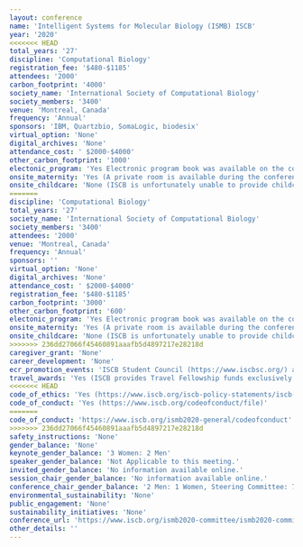 ```yaml
---
layout: conference 
name: 'Intelligent Systems for Molecular Biology (ISMB) ISCB'
year: '2020'
<<<<<<< HEAD
total_years: '27'
discipline: 'Computational Biology'
registration_fee: '$480-$1185'
attendees: '2000'
carbon_footprint: '4000'
society_name: 'International Society of Computational Biology'
society_members: '3400'
venue: 'Montreal, Canada'
frequency: 'Annual'
sponsors: 'IBM, Quartzbio, SomaLogic, biodesix'
virtual_option: 'None'
digital_archives: 'None'
attendance_cost: ' $2000-$4000'
other_carbon_footprint: '1000'
electonic_program: 'Yes Electronic program book was available on the conference website.'
onsite_maternity: 'Yes (A private room is available during the conference for nursing mothers and others with sensitive personal needs. Please note that this room is not staffed and contains tables, chairs, and a waste basket. A restroom is located nearby.)'
onsite_childcare: 'None (ISCB is unfortunately unable to provide childcare services. Attendees are encouraged to contact their hotel concierge to arrange individual or group childcare. Please check with your hotel well in advance of your arrival date. Please note that it is the responsibility of the parent(s) and guardians requesting child care services to screen caregivers and to make a determination as to the appropriateness of the caregiver. ISCB does not screen childcare services and assumes no responsibility or liability with respect to these services.)'
=======
discipline: 'Computational Biology'
total_years: '27'
society_name: 'International Society of Computational Biology'
society_members: '3400'
attendees: '2000'
venue: 'Montreal, Canada'
frequency: 'Annual'
sponsors: ''
virtual_option: 'None'
digital_archives: 'None'
attendance_cost: ' $2000-$4000'
registration_fee: '$480-$1185'
carbon_footprint: '3000'
other_carbon_footprint: '600'
electonic_program: 'Yes Electronic program book was available on the conference website.'
onsite_maternity: 'Yes (A private room is available during the conference for nursing mothers and others with sensitive personal needs. Please note that this room is not staffed and contains tables, chairs, and a waste basket. A restroom is located nearby. )'
onsite_childcare: 'None (ISCB is unfortunately unable to provide childcare services. Attendees are encouraged to contact their hotel concierge to arrange individual or group childcare. Please check with your hotel well in advance of your arrival date.  Please note that it is the responsibility of the parent(s) and guardians requesting child care services to screen caregivers and to make a determination as to the appropriateness of the caregiver. ISCB does not screen childcare services and assumes no responsibility or liability with respect to these services.)'
>>>>>>> 236dd27066f45460891aaafb5d4897217e28218d
caregiver_grant: 'None'
career_development: 'None'
ecr_promotion_events: 'ISCB Student Council (https://www.iscbsc.org/) aim to promote the caree development of young computational biologists through their events. The Student Council conducts coordinated ECR events with ISCB-related events (ISMB, ECCB, ASBCB, ISCB-LA), such as the Student Council Symposium (SCS), European Student Council Symposium (ESCS), Student Council Symposium - Latin America (LA-SCS) and Student Council Symposium - Africa (SCS Africa)'
travel_awards: 'Yes (ISCB provides Travel Fellowship funds exclusively for ISCB student and post doctoral members to attend the annual Pacific Symposium on Biocomputing (PSB), Conference on Research in Computational Molecular Biology (RECOMB), Conference on Intelligent Systems for Molecular Biology (ISMB), the European Conference on Computational Biology (ECCB), and APBioNets International Conference on Computational Biology (InCoB). With the exception of PSB which is regularly held the first week of January in Hawaii, these other conferences typically move around geographically each year, and each are separated by several weeks or several months so as not to overlap. If you are a student or post doc presenting a paper or poster at any of these conferences and you need travel support funds to attend the conference please complete the application process as outlined on each of the conference websites (see conference calendar for links to the respective upcoming conference websites). ISCB fellowships to the annual ISMB conference are primarily supported through grant funds from U.S. government agencies, including the National Science Foundation (NSF), the Department of Energy (DOE), and in some cases the National Institutes of Health/National Institute of General Medical Sciences (NIH/NIGMS). When ISMB is held in conjunction with ECCB additional fellowship funding may be supported through European agencies. As a member society of the Federation of American Societies for Experimental Biology (FASEB), all of ISCBs Society-run annual conferences, ISMB, Rocky, CSHALS, GLBIO, ISCB-Africa, ISCB-Asia, and ISCB-Latin America are also eligible for the Minority Access to Research Careers (MARC) travel fellowship program supported by a long- term grant from the NIH. The MARC funds are exclusively designated for minority scientists who are U.S. citizens or permanent residents (green card holders). Full information on the MARC funding program can be found on the FASEB website at www.faseb.org. Due to limited funds we regret that it is generally not possible to fund all travel fellowship applicants to the above conferences.) '
<<<<<<< HEAD
code_of_ethics: 'Yes (https://www.iscb.org/iscb-policy-statements/iscb-code-of-ethics-and-professional-conduct)'
code_of_conduct: 'Yes (https://www.iscb.org/codeofconduct/file)'
=======
code_of_conduct: 'https://www.iscb.org/ismb2020-general/codeofconduct'
>>>>>>> 236dd27066f45460891aaafb5d4897217e28218d
safety_instructions: 'None'
gender_balance: 'None'
keynote_gender_balance: '3 Women: 2 Men'
speaker_gender_balance: 'Not Applicable to this meeting.'
invited_gender_balance: 'No information available online.'
session_chair_gender_balance: 'No information available online.'
conference_chair_gender_balance: '2 Men: 1 Women, Steering Committee: 7 Women: 5 Men'
environmental_sustainability: 'None'
public_engagement: 'None'
sustainability_initiatives: 'None'
conference_url: 'https://www.iscb.org/ismb2020-committee/ismb2020-committees#steering'
other_details: ''
---
```

